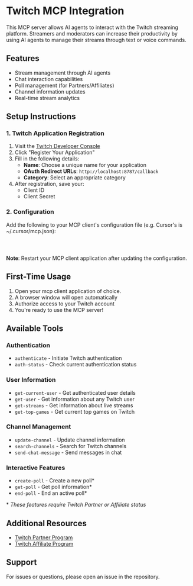 # Twitch MCP Integration

This MCP server allows AI agents to interact with the Twitch streaming platform. Streamers and moderators can increase their productivity by using AI agents to manage their streams through text or voice commands.

## Features
- Stream management through AI agents
- Chat interaction capabilities
- Poll management (for Partners/Affiliates)
- Channel information updates
- Real-time stream analytics

## Setup Instructions

### 1. Twitch Application Registration
1. Visit the [Twitch Developer Console](https://dev.twitch.tv/console/apps)
2. Click "Register Your Application"
3. Fill in the following details:
   - **Name**: Choose a unique name for your application
   - **OAuth Redirect URLs**: `http://localhost:8787/callback`
   - **Category**: Select an appropriate category
4. After registration, save your:
   - Client ID
   - Client Secret

### 2. Configuration
Add the following to your MCP client's configuration file (e.g. Cursor's is  ~/.cursor/mcp.json):

```json




```

**Note**: Restart your MCP client application after updating the configuration.

## First-Time Usage
1. Open your mcp client application of choice.
2. A browser window will open automatically
3. Authorize access to your Twitch account
4. You're ready to use the MCP server!

## Available Tools

### Authentication
- `authenticate` - Initiate Twitch authentication
- `auth-status` - Check current authentication status

### User Information
- `get-current-user` - Get authenticated user details
- `get-user` - Get information about any Twitch user
- `get-streams` - Get information about live streams
- `get-top-games` - Get current top games on Twitch

### Channel Management
- `update-channel` - Update channel information
- `search-channels` - Search for Twitch channels
- `send-chat-message` - Send messages in chat

### Interactive Features
- `create-poll` - Create a new poll*
- `get-poll` - Get poll information*
- `end-poll` - End an active poll*

\* *These features require Twitch Partner or Affiliate status*

## Additional Resources
- [Twitch Partner Program](https://www.twitch.tv/p/en/partners/)
- [Twitch Affiliate Program](https://help.twitch.tv/s/article/joining-the-affiliate-program?language=en_US)

## Support
For issues or questions, please open an issue in the repository.